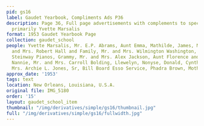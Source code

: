 ```yaml
---
pid: gs16
label: Gaudet Yearbook, Compliments Ads P36
description: Page 36, Full page advertisements with complements to specific grads,
  primarily Yvette Marsalis
format: 1953 Gaudet Yearbook Page
collection: gaudet_school
people: Yvette Marsalis, Mr. E.P. Abrams, Aunt Emma, Mathilde, James, Mr. Scott, Mr.
  and Mrs. Robert Hall and Family, Mr. and Mrs. Wilmington Washington, Werlein's for
  Steinway Pianos, Grammy, Mr. and Mrs. Alex Jackson, Aunt Florence and Uncle Jules,
  Nannie, Mr. and Mrs. Carroll Bolding, Llewelyn, Nonyse, Donald, Cynthia, Mr. and
  Mrs. Archie L. Jones, Sr, Bill Board Esso Service, Phadra Brown, Mother Effie
approx_date: '1953'
tags: text
location: New Orleans, Louisiana, U.S.A.
original file: IMG_5180
order: '15'
layout: gaudet_school_item
thumbnail: "/img/derivatives/simple/gs16/thumbnail.jpg"
full: "/img/derivatives/simple/gs16/fullwidth.jpg"
---
```


